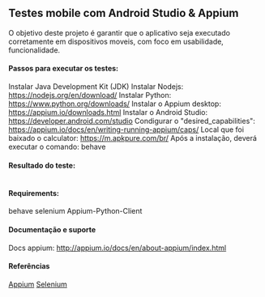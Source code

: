 ##  Testes mobile com Android Studio & Appium

O objetivo deste projeto é garantir que o aplicativo seja executado corretamente em dispositivos moveis, com foco em usabilidade, funcionalidade.

#### Passos para executar os testes:
Instalar Java Development Kit (JDK)
Instalar Nodejs: https://nodejs.org/en/download/
Instalar Python: https://www.python.org/downloads/
Instalar o Appium desktop: https://appium.io/downloads.html
Instalar o Android Studio: https://developer.android.com/studio
Condigurar o "desired_capabilities": https://appium.io/docs/en/writing-running-appium/caps/
Local que foi baixado o calculator: https://m.apkpure.com/br/
Após a instalação, deverá executar o comando: behave

#### Resultado do teste:


<img src="">

#### Requirements:
behave
selenium
Appium-Python-Client

#### Documentação e suporte
Docs appium: http://appium.io/docs/en/about-appium/index.html

#### Referências
[Appium](http://appium.io/)
[Selenium](https://www.selenium.dev/)